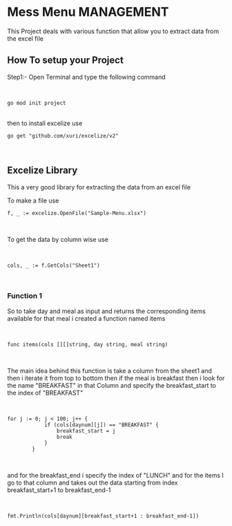 <h1>Mess Menu MANAGEMENT</h1>
<p>This Project deals with various function that allow you to extract data from the excel file</p>
<h2>How To setup your Project</h2>
<p>Step1:- Open Terminal and type the following command</p>
<br>

```
go mod init project
```
<br>
then to install excelize use 
<br>


```
go get "github.com/xuri/excelize/v2"
```
<br>

<h2>Excelize Library</h2>
<p>This a very good library for extracting the data from an excel file</p>
To make a file use 
<br>

```
f, _ := excelize.OpenFile("Sample-Menu.xlsx")
```
<br>

To get the data by column wise use 

<br>

```
cols, _ := f.GetCols("Sheet1")
```
<br>

<h3>Function 1</h3>
<P>So to take day and meal as input and returns the corresponding items available for that meal   i created a function named items</p>
<br>

```
func items(cols [][]string, day string, meal string)
```

<br>
<p>The main idea behind this function is take a column from the sheet1 and then i iterate it from top to bottom then if the meal is breakfast then i look for the name "BREAKFAST" in that Column and specify the breakfast_start to the index of "BREAKFAST"</p>
<br>

```
for j := 0; j < 100; j++ {
			if (cols[daynum][j]) == "BREAKFAST" {
				breakfast_start = j
				break
			}
		}
```

<br>
<p>and for the breakfast_end i specify the index of "LUNCH" and for the items I go to that column and takes out the data starting from index breakfast_start+1 to breakfast_end-1</p>
<br>

```
fmt.Println(cols[daynum][breakfast_start+1 : breakfast_end-1])
```

<br>



